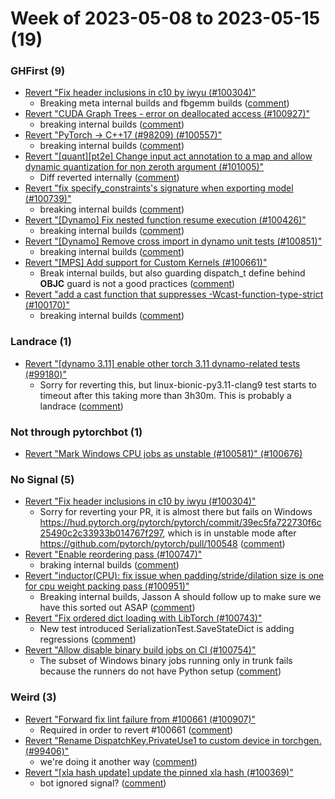 # Week of 2023-05-08 to 2023-05-15 (19)

### GHFirst (9)

- [Revert "Fix header inclusions in c10 by iwyu (#100304)"](https://github.com/pytorch/pytorch/commit/4eaaa086231b911ef768dd2d959f837b082efee6)
  - Breaking meta internal builds and fbgemm builds ([comment](https://github.com/pytorch/pytorch/pull/100304#issuecomment-1543919257))
- [Revert "CUDA Graph Trees - error on deallocated access (#100927)"](https://github.com/pytorch/pytorch/commit/cbfed470bd9ef845a9670e21d67f60cb44828062)
  - breaking internal builds ([comment](https://github.com/pytorch/pytorch/pull/100927#issuecomment-1543874258))
- [Revert "PyTorch -> C++17 (#98209) (#100557)"](https://github.com/pytorch/pytorch/commit/da02ccc60e225c3150e695ddf724799dac961806)
  - breaking internal builds ([comment](https://github.com/pytorch/pytorch/pull/100557#issuecomment-1543285863))
- [Revert "[quant][pt2e] Change input act annotation to a map and allow dynamic quantization for non zeroth argument (#101005)"](https://github.com/pytorch/pytorch/commit/2241aaa60ca1bbe4e074b3e3ddb0fbc8b5a83035)
  - Diff reverted internally ([comment](https://github.com/pytorch/pytorch/pull/101005#issuecomment-1541143426))
- [Revert "fix specify_constraints's signature when exporting model (#100739)"](https://github.com/pytorch/pytorch/commit/d57544d39a135d68c18217917f99bea47eec7fac)
  - breaking internal builds ([comment](https://github.com/pytorch/pytorch/pull/100739#issuecomment-1540920698))
- [Revert "[Dynamo] Fix nested function resume execution (#100426)"](https://github.com/pytorch/pytorch/commit/4b8127b90ebe724210ef1ec17beaf57eb81464ab)
  - breaking internal builds ([comment](https://github.com/pytorch/pytorch/pull/100426#issuecomment-1540915913))
- [Revert "[Dynamo] Remove cross import in dynamo unit tests (#100851)"](https://github.com/pytorch/pytorch/commit/d98d95fb9f2ce7ec72312297b5cf73c8b2f05167)
  - breaking internal builds ([comment](https://github.com/pytorch/pytorch/pull/100851#issuecomment-1540646623))
- [Revert "[MPS] Add support for Custom Kernels (#100661)"](https://github.com/pytorch/pytorch/commit/19be2bb875ef5a8e4195ec7dcaca03915d9b19a6)
  - Break internal builds, but also guarding dispatch_t define behind __OBJC__ guard is not a good practices ([comment](https://github.com/pytorch/pytorch/pull/100661#issuecomment-1540540002))
- [Revert "add a cast function that suppresses -Wcast-function-type-strict (#100170)"](https://github.com/pytorch/pytorch/commit/01476465ddb17824d00c9f5dbc39daf984f2267c)
  - breaking internal builds ([comment](https://github.com/pytorch/pytorch/pull/100170#issuecomment-1540140636))

### Landrace (1)

- [Revert "[dynamo 3.11] enable other torch 3.11 dynamo-related tests (#99180)"](https://github.com/pytorch/pytorch/commit/a64e97b62ca65665cfc25e2d774f9245d658dda5)
  - Sorry for reverting this, but linux-bionic-py3.11-clang9 test starts to timeout after this taking more than 3h30m. This is probably a landrace ([comment](https://github.com/pytorch/pytorch/pull/99180#issuecomment-1545982256))

### Not through pytorchbot (1)

- [Revert "Mark Windows CPU jobs as unstable (#100581)" (#100676)](https://github.com/pytorch/pytorch/commit/3f734c584e0096e8691e87fc80bf6b7a62684324)

### No Signal (5)

- [Revert "Fix header inclusions in c10 by iwyu (#100304)"](https://github.com/pytorch/pytorch/commit/3271413e74fed0e905308ac36f2ffe0e406ab090)
  - Sorry for reverting your PR, it is almost there but fails on Windows https://hud.pytorch.org/pytorch/pytorch/commit/39ec5fa722730f6c25490c2c33933b014767f297, which is in unstable mode after https://github.com/pytorch/pytorch/pull/100548 ([comment](https://github.com/pytorch/pytorch/pull/100304#issuecomment-1542975714))
- [Revert "Enable reordering pass (#100747)"](https://github.com/pytorch/pytorch/commit/91ca9a276fe680ec2b798503a9e246129638da7c)
  - braking internal builds ([comment](https://github.com/pytorch/pytorch/pull/100747#issuecomment-1542906461))
- [Revert "inductor(CPU): fix issue when padding/stride/dilation size is one for cpu weight packing pass (#100951)"](https://github.com/pytorch/pytorch/commit/6c3af6a966e0ce7cdaabc71f211cad9cd6884117)
  - Breaking internal builds, Jasson A should follow up to make sure we have this sorted out ASAP ([comment](https://github.com/pytorch/pytorch/pull/100951#issuecomment-1542878888))
- [Revert "Fix ordered dict loading with LibTorch (#100743)"](https://github.com/pytorch/pytorch/commit/9ff547a57fe7f5f110a07ee7cdf933bb521d0966)
  - New test introduced SerializationTest.SaveStateDict is adding regressions ([comment](https://github.com/pytorch/pytorch/pull/100743#issuecomment-1542400538))
- [Revert "Allow disable binary build jobs on CI (#100754)"](https://github.com/pytorch/pytorch/commit/43127f19f1435828540635b0470a51f14a3ad505)
  - The subset of Windows binary jobs running only in trunk fails because the runners do not have Python setup ([comment](https://github.com/pytorch/pytorch/pull/100754#issuecomment-1539586399))

### Weird (3)

- [Revert "Forward fix lint failure from #100661 (#100907)"](https://github.com/pytorch/pytorch/commit/b71ec6bdf3d1edc61ae80e47a72e830c0a4127e4)
  - Required in order to revert #100661 ([comment](https://github.com/pytorch/pytorch/pull/100907#issuecomment-1540504748))
- [Revert "Rename DispatchKey.PrivateUse1 to custom device in torchgen. (#99406)"](https://github.com/pytorch/pytorch/commit/de02c8bed454973c1b282ad95bd70aaa1fa392c0)
  - we're doing it another way ([comment](https://github.com/pytorch/pytorch/pull/99406#issuecomment-1540295309))
- [Revert "[xla hash update] update the pinned xla hash (#100369)"](https://github.com/pytorch/pytorch/commit/62c53aabdb0d2630c87141f21072a79aa69aee5c)
  - bot ignored signal? ([comment](https://github.com/pytorch/pytorch/pull/100369#issuecomment-1538550434))
